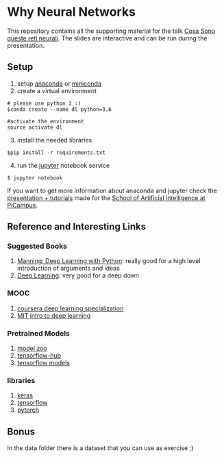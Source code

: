 # Why Neural Networks

This repository contains all the supporting material for the talk [Cosa Sono queste reti neurali](https://www.facebook.com/pg/sprintlab.it/photos/?tab=album&album_id=187572655263469).
The slides are interactive and can be run during the presentation.

## Setup

1. setup [anaconda](https://www.anaconda.com/download/#linux) or [miniconda](https://conda.io/miniconda.html)
2. create a virtual environment
  ```
  # please use python 3 :)
  $conda create --name dl python=3.6

  #activate the environment
  source activate dl
  ```
3. install the needed libraries
  ```
  $pip install -r requirements.txt
  ```
4. run the [jupyter](http://jupyter.org/) notebook service
  ```
  $ jupyter notebook
  ```

If you want to get more information about anaconda and jupyter check the [presentation + tutorials](https://github.com/fabiofumarola/anaconda_jupyter_tutorial) made for the [School of Artificial Intelligence at PiCampus](http://picampus-school.com/).

## Reference and Interesting Links

### Suggested Books

1. [Manning: Deep Learning with Python](https://www.manning.com/books/deep-learning-with-python): really good for a high level introduction of arguments and ideas
2. [Deep Learning](http://www.deeplearningbook.org/): very good for a deep down

### MOOC

1. [coursera deep learning specialization](https://www.coursera.org/specializations/deep-learning)
2. [MIT intro to deep learning](http://introtodeeplearning.com/index.html)

### Pretrained Models

1. [model zoo](https://modelzoo.co/)
2. [tensorflow-hub](https://www.tensorflow.org/hub/)
3. [tensorflow models](https://github.com/tensorflow/models)

### libraries

1. [keras](https://keras.io/)
1. [tensorflow](https://www.tensorflow.org/)
2. [pytorch](https://pytorch.org/)

## Bonus

In the data folder there is a dataset that you can use as exercise ;)

